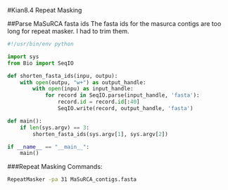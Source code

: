 #Kian8.4 Repeat Masking

##Parse MaSuRCA fasta ids
The fasta ids for the masurca contigs are too long for repeat masker. I had to trim them.

```python
#!/usr/bin/env python

import sys
from Bio import SeqIO

def shorten_fasta_ids(inpu, outpu):
	with open(outpu, "w+") as output_handle:
		with open(inpu) as input_handle:
			for record in SeqIO.parse(input_handle, 'fasta'):
				record.id = record.id[:40]
				SeqIO.write(record, output_handle, 'fasta')

def main():
    if len(sys.argv) == 3:
        shorten_fasta_ids(sys.argv[1], sys.argv[2])

if __name__ == "__main__":
    main()
```

###Repeat Masking Commands:
```bash
RepeatMasker -pa 31 MaSuRCA_contigs.fasta
```
